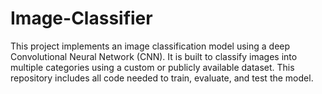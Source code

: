 # Image-Classifier
 This project implements an image classification model using a deep Convolutional Neural Network (CNN). It is built to classify images into multiple categories using a custom or publicly available dataset. This repository includes all code needed to train, evaluate, and test the model.
